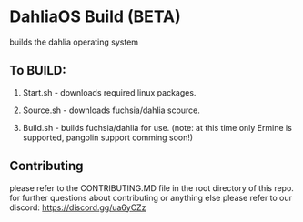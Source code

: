 # DahliaOS Build (BETA)

builds the dahlia operating system


## To BUILD:

1. Start.sh - downloads required linux packages.

2. Source.sh - downloads fuchsia/dahlia scource.

3. Build.sh - builds fuchsia/dahlia for use.
(note: at this time only Ermine is supported, pangolin support comming soon!)

## Contributing

please refer to the CONTRIBUTING.MD file in the root directory of this repo.
for further questions about contributing or anything else please refer to our discord: https://discord.gg/ua6yCZz
